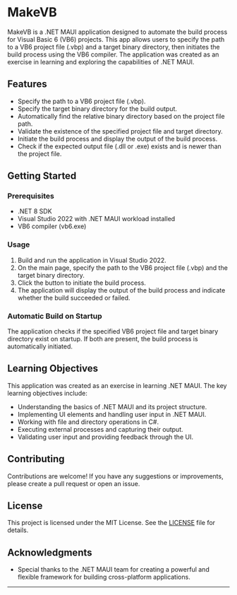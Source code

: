 # MakeVB

MakeVB is a .NET MAUI application designed to automate the build process for Visual Basic 6 (VB6) projects. This app allows users to specify the path to a VB6 project file (.vbp) and a target binary directory, then initiates the build process using the VB6 compiler. The application was created as an exercise in learning and exploring the capabilities of .NET MAUI.

## Features

- Specify the path to a VB6 project file (.vbp).
- Specify the target binary directory for the build output.
- Automatically find the relative binary directory based on the project file path.
- Validate the existence of the specified project file and target directory.
- Initiate the build process and display the output of the build process.
- Check if the expected output file (.dll or .exe) exists and is newer than the project file.

## Getting Started

### Prerequisites

- .NET 8 SDK
- Visual Studio 2022 with .NET MAUI workload installed
- VB6 compiler (vb6.exe)

### Usage

1. Build and run the application in Visual Studio 2022.
2. On the main page, specify the path to the VB6 project file (.vbp) and the target binary directory.
3. Click the button to initiate the build process.
4. The application will display the output of the build process and indicate whether the build succeeded or failed.

### Automatic Build on Startup

The application checks if the specified VB6 project file and target binary directory exist on startup. If both are present, the build process is automatically initiated.

## Learning Objectives

This application was created as an exercise in learning .NET MAUI. The key learning objectives include:

- Understanding the basics of .NET MAUI and its project structure.
- Implementing UI elements and handling user input in .NET MAUI.
- Working with file and directory operations in C#.
- Executing external processes and capturing their output.
- Validating user input and providing feedback through the UI.

## Contributing

Contributions are welcome! If you have any suggestions or improvements, please create a pull request or open an issue.

## License

This project is licensed under the MIT License. See the [LICENSE](LICENSE) file for details.

## Acknowledgments

- Special thanks to the .NET MAUI team for creating a powerful and flexible framework for building cross-platform applications.

---


